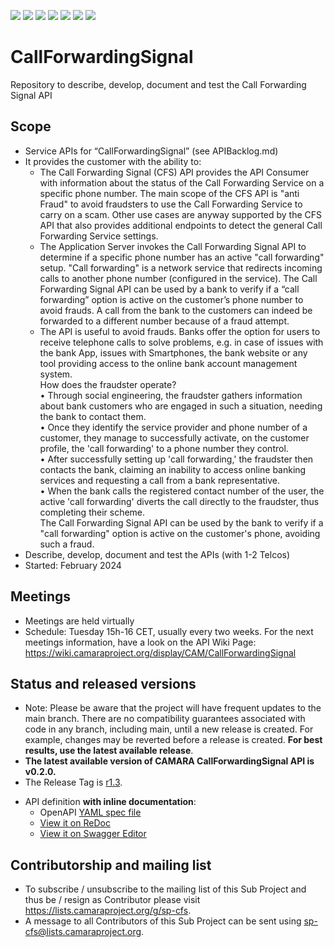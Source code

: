 <a href="https://github.com/camaraproject/CallForwardingSignal/commits/" title="Last Commit"><img src="https://img.shields.io/github/last-commit/camaraproject/CallForwardingSignal?style=plastic"></a>
<a href="https://github.com/camaraproject/CallForwardingSignal/issues" title="Open Issues"><img src="https://img.shields.io/github/issues/camaraproject/CallForwardingSignal?style=plastic"></a>
<a href="https://github.com/camaraproject/CallForwardingSignal/pulls" title="Open Pull Requests"><img src="https://img.shields.io/github/issues-pr/camaraproject/CallForwardingSignal?style=plastic"></a>
<a href="https://github.com/camaraproject/CallForwardingSignal/graphs/contributors" title="Contributors"><img src="https://img.shields.io/github/contributors/camaraproject/CallForwardingSignal?style=plastic"></a>
<a href="https://github.com/camaraproject/CallForwardingSignal" title="Repo Size"><img src="https://img.shields.io/github/repo-size/camaraproject/CallForwardingSignal?style=plastic"></a>
<a href="https://github.com/camaraproject/CallForwardingSignal/blob/main/LICENSE" title="License"><img src="https://img.shields.io/badge/License-Apache%202.0-green.svg?style=plastic"></a>
<a href="https://github.com/camaraproject/CallForwardingSignal/releases/latest" title="Latest Release"><img src="https://img.shields.io/github/release/camaraproject/CallForwardingSignal?style=plastic"></a>

# CallForwardingSignal
Repository to describe, develop, document and test the Call Forwarding Signal API

## Scope
* Service APIs for “CallForwardingSignal” (see APIBacklog.md)  
* It provides the customer with the ability to:  
  * The Call Forwarding Signal (CFS) API provides the API Consumer with information about the status of the Call Forwarding Service on a specific phone number. The main scope of the CFS API is "anti Fraud" to avoid fraudsters to use the Call Forwarding Service to carry on a scam. Other use cases are anyway supported by the CFS API that also provides additional endpoints to detect the general Call Forwarding Service settings.
  * The Application Server invokes the Call Forwarding Signal API to determine if a specific phone number has an active "call forwarding" setup. "Call forwarding" is a network service that redirects incoming calls to another phone number (configured in the service). The Call Forwarding Signal API can be used by a bank to verify if a “call forwarding” option is active on the customer’s phone number to avoid frauds. A call from the bank to the customers can indeed be forwarded to a different number because of a fraud attempt.
  * The API is useful to avoid frauds. Banks offer the option for users to receive telephone calls to solve problems, e.g. in case of issues with the bank App, issues with Smartphones, the bank website or any tool providing access to the online bank account management system.<br>How does the fraudster operate?<br>• Through social engineering, the fraudster gathers information about bank customers who are engaged in such a situation, needing the bank to contact them.<br>• Once they identify the service provider and phone number of a customer, they manage to successfully activate, on the customer profile, the 'call forwarding' to a phone number they control.<br>• After successfully setting up 'call forwarding,' the fraudster then contacts the bank, claiming an inability to access online banking services and requesting a call from a bank representative. <br>• When the bank calls the registered contact number of the user, the active 'call forwarding' diverts the call directly to the fraudster, thus completing their scheme.<br> The Call Forwarding Signal API can be used by the bank to verify if a "call forwarding" option is active on the customer's phone, avoiding such a fraud.
* Describe, develop, document and test the APIs (with 1-2 Telcos)  
* Started: February 2024 

## Meetings
* Meetings are held virtually
* Schedule: Tuesday 15h-16 CET, usually every two weeks. For the next meetings information, have a look on the API Wiki Page: https://wiki.camaraproject.org/display/CAM/CallForwardingSignal

## Status and released versions

* Note: Please be aware that the project will have frequent updates to the main branch. There are no compatibility guarantees associated with code in any branch, including main, until a new release is created. For example, changes may be reverted before a release is created. **For best results, use the latest available release**.
* **The latest available version of CAMARA CallForwardingSignal API is v0.2.0.**
* The Release Tag is [r1.3](https://github.com/camaraproject/CallForwardingSignal/releases/tag/r1.3).
- API definition **with inline documentation**:
  - OpenAPI [YAML spec file](https://github.com/camaraproject/CallForwardingSignal/blob/r1.3/code/API_definitions/call-forwarding-signal.yaml)
  - [View it on ReDoc](https://redocly.github.io/redoc/?url=https://raw.githubusercontent.com/camaraproject/CallForwardingSignal/r1.3/code/API_definitions/call-forwarding-signal.yaml&nocors)
  - [View it on Swagger Editor](https://editor.swagger.io/?url=https://raw.githubusercontent.com/camaraproject/CallForwardingSignal/r1.3/code/API_definitions/call-forwarding-signal.yaml)
## Contributorship and mailing list
* To subscribe / unsubscribe to the mailing list of this Sub Project and thus be / resign as Contributor please visit <https://lists.camaraproject.org/g/sp-cfs>.
* A message to all Contributors of this Sub Project can be sent using <sp-cfs@lists.camaraproject.org>.
